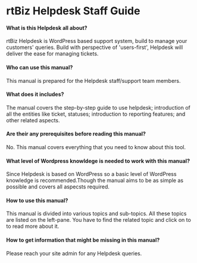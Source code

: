 # rtBiz Helpdesk Staff Guide

#### What is this Helpdesk all about?
rtBiz Helpdesk is WordPress based support system, build to manage your customers' queries. Build with perspective of 'users-first', Helpdesk will deliver the ease for managing tickets.

#### Who can use this manual?

This manual is prepared for the Helpdesk staff/support team members.

#### What does it includes?

The manual covers the step-by-step guide to use helpdesk; introduction of all the entities like ticket, statuses; introduction to reporting features; and other related aspects.

#### Are their any prerequisites before reading this manual?

No. This manual covers everything that you need to know about this tool.

#### What level of Wordpress knowldege is needed to work with this manual?

Since Helpdesk is based on WordPress so a basic level of WordPress knowledge is recommended.Though the manual aims to be as simple as possible and covers all aspecsts required.

#### How to use this manual?

This manual is divided into various topics and sub-topics. All these topics are listed on the left-pane. You have to find the related topic and click on to to read more about it.

#### How to get information that might be missing in this manual?

Please reach your site admin for any Helpdesk queries. 
